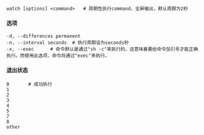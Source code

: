 ```
watch [options] <command>	# 周期性执行command，全屏输出，默认周期为2秒
```

#### 选项

```
-d, --differences permanent
-n, --interval seconds	# 执行周期设为seconds秒
-x, --exec		# 命令默认是通过"sh -c"来执行的，这意味着要给命令加引号才能正确执行。而使用此选项，命令将通过"exec"来执行。
```

#### 退出状态

```
0		# 成功执行
1
2
3
4
5
7
8
other
```


